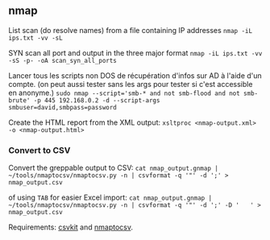 ## nmap

List scan (do resolve names) from a file containing IP addresses
`nmap -iL ips.txt -vv -sL`

SYN scan all port and output in the three major format
`nmap -iL ips.txt -vv -sS -p- -oA scan_syn_all_ports`

Lancer tous les scripts non DOS de récupération d'infos sur AD à l'aide d'un compte. (on peut aussi tester sans les args pour tester si c'est accessible en anonyme.)
`sudo nmap --script='smb-* and not smb-flood and not smb-brute' -p 445 192.168.0.2 -d --script-args smbuser=david,smbpass=password`

Create the HTML report from the XML output:
`xsltproc <nmap-output.xml> -o <nmap-output.html>`


### Convert to CSV

Convert the greppable output to CSV:
`cat nmap_output.gnmap | ~/tools/nmaptocsv/nmaptocsv.py -n | csvformat -q '"' -d ';' > nmap_output.csv`

of using `TAB` for easier Excel import:
`cat nmap_output.gnmap | ~/tools/nmaptocsv/nmaptocsv.py -n | csvformat -q '"' -d ';' -D '   ' > nmap_output.csv`

Requirements: [csvkit](https://csvkit.readthedocs.io/en/latest/) and [nmaptocsv](https://github.com/maaaaz/nmaptocsv).

